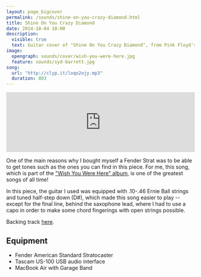 ```yaml
---
layout: page_bigcover
permalink: /sounds/shine-on-you-crazy-diamond.html
title: Shine On You Crazy Diamond
date: 2014-10-04 10:00
description:
  visible: true
  text: Guitar cover of "Shine On You Crazy Diamond", from Pink Floyd's "Wish You Were Here" album.
image:
  opengraph: sounds/cover/wish-you-were-here.jpg
  feature: sounds/syd-barrett.jpg
song:
  url: "http://clyp.it/loqo2ojy.mp3"
  duration: 803
---
```


<p>
<iframe width="100%" height="160" src="http://clyp.it/loqo2ojy/widget" frameborder="0"></iframe>
</p>

One of the main reasons why I bought myself a Fender Strat was to be able to get
tones such as the ones you can find in this piece. For me, this song, which is
part of the
["Wish You Were Here" album](http://en.wikipedia.org/wiki/Wish_You_Were_Here_(Pink_Floyd_album)),
is one of the greatest songs of all time!

In this piece, the guitar I used was equipped with .10-.46 Ernie Ball strings
and tuned half-step down (D#), which made this song easier to play -- except
for the final line, behind the saxophone lead, where I had to use a capo in
order to make some chord fingerings with open strings possible.

Backing track [here](http://www.guitarbackingtrack.com/play/pink_floyd/shine_on_you_crazy_diamond_(2).htm).

## Equipment

* Fender American Standard Stratocaster
* Tascam US-100 USB audio interface
* MacBook Air with Garage Band
